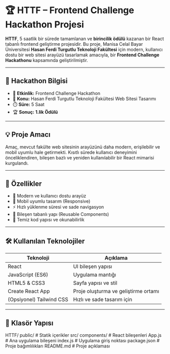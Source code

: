 # 🏆 HTTF – Frontend Challenge Hackathon Projesi

**HTTF**, 5 saatlik bir sürede tamamlanan ve **birincilik ödülü** kazanan bir React tabanlı frontend geliştirme projesidir. Bu proje, Manisa Celal Bayar Üniversitesi **Hasan Ferdi Turgutlu Teknoloji Fakültesi** için modern, kullanıcı dostu bir web sitesi arayüzü tasarlamak amacıyla, bir **Frontend Challenge Hackathonu** kapsamında geliştirilmiştir.

---

## 🥇 Hackathon Bilgisi

- 🎯 **Etkinlik:** Frontend Challenge Hackathon  
- 🏫 **Konu:** Hasan Ferdi Turgutlu Teknoloji Fakültesi Web Sitesi Tasarımı  
- ⏱️ **Süre:** 5 Saat  
- 🏆 **Sonuç:** **1.lik Ödülü**

---

## 💡 Proje Amacı

Amaç, mevcut fakülte web sitesinin arayüzünü daha modern, erişilebilir ve mobil uyumlu hale getirmekti. Kısıtlı sürede kullanıcı deneyimini önceliklendiren, bileşen bazlı ve yeniden kullanılabilir bir React mimarisi kurgulandı.

---

## 🚀 Özellikler

- 🎨 Modern ve kullanıcı dostu arayüz
- 📱 Mobil uyumlu tasarım (Responsive)
- ⚡ Hızlı yüklenme süresi ve sade navigasyon
- 🧩 Bileşen tabanlı yapı (Reusable Components)
- 📁 Temiz kod yapısı ve okunabilirlik

---

## 🛠️ Kullanılan Teknolojiler

| Teknoloji        | Açıklama                            |
|------------------|-------------------------------------|
| React            | UI bileşen yapısı                   |
| JavaScript (ES6) | Uygulama mantığı                    |
| HTML5 & CSS3     | Sayfa yapısı ve stil                |
| Create React App | Proje oluşturma ve geliştirme ortamı |
| (Opsiyonel) Tailwind CSS | Hızlı ve sade tasarım için     |

---
## 📁 Klasör Yapısı

HTTF/
 public/ # Statik içerikler
 src/
   components/ # React bileşenleri
   App.js # Ana uygulama bileşeni
   index.js # Uygulama giriş noktası
package.json # Proje bağımlılıkları
README.md # Proje açıklaması
